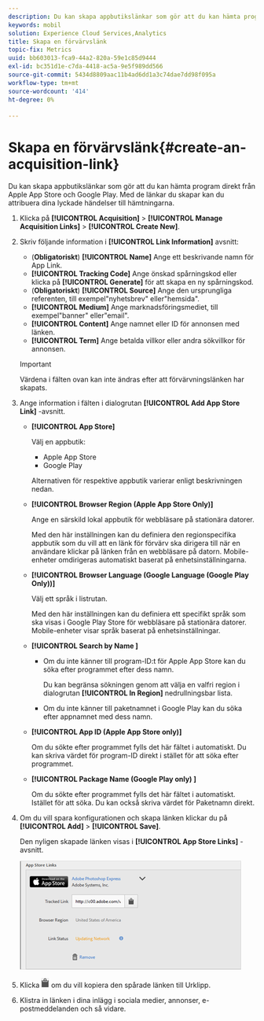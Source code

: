 ```yaml
---
description: Du kan skapa appbutikslänkar som gör att du kan hämta program direkt från Apple App Store och Google Play. Med de länkar du skapar kan du attribuera dina lyckade händelser till hämtningarna.
keywords: mobil
solution: Experience Cloud Services,Analytics
title: Skapa en förvärvslänk
topic-fix: Metrics
uuid: bb603013-fca9-44a2-820a-59e1c85d9444
exl-id: bc351d1e-c7da-4418-ac5a-9e5f989dd566
source-git-commit: 5434d8809aac11b4ad6dd1a3c74dae7dd98f095a
workflow-type: tm+mt
source-wordcount: '414'
ht-degree: 0%

---
```


# Skapa en förvärvslänk{#create-an-acquisition-link}

Du kan skapa appbutikslänkar som gör att du kan hämta program direkt från Apple App Store och Google Play. Med de länkar du skapar kan du attribuera dina lyckade händelser till hämtningarna.

1. Klicka på **[!UICONTROL Acquisition]** > **[!UICONTROL Manage Acquisition Links]** > **[!UICONTROL Create New]**.
1. Skriv följande information i **[!UICONTROL Link Information]** avsnitt:

   * (**Obligatoriskt**) **[!UICONTROL Name]**
Ange ett beskrivande namn för App Link.
   * **[!UICONTROL Tracking Code]**
Ange önskad spårningskod eller klicka på **[!UICONTROL Generate]** för att skapa en ny spårningskod.
   * (**Obligatoriskt**) **[!UICONTROL Source]**
Ange den ursprungliga referenten, till exempel&quot;nyhetsbrev&quot; eller&quot;hemsida&quot;.
   * **[!UICONTROL Medium]**
Ange marknadsföringsmediet, till exempel&quot;banner&quot; eller&quot;email&quot;.
   * **[!UICONTROL Content]**
Ange namnet eller ID för annonsen med länken.
   * **[!UICONTROL Term]**
Ange betalda villkor eller andra sökvillkor för annonsen.
   >[!IMPORTANT]
   >
   >Värdena i fälten ovan kan inte ändras efter att förvärvningslänken har skapats.

1. Ange information i fälten i dialogrutan **[!UICONTROL Add App Store Link]** -avsnitt.

   * **[!UICONTROL App Store]**

      Välj en appbutik:
      * Apple App Store
      * Google Play

      Alternativen för respektive appbutik varierar enligt beskrivningen nedan.

   * **[!UICONTROL Browser Region (Apple App Store Only)]**

      Ange en särskild lokal appbutik för webbläsare på stationära datorer.

      Med den här inställningen kan du definiera den regionspecifika appbutik som du vill att en länk för förvärv ska dirigera till när en användare klickar på länken från en webbläsare på datorn. Mobile-enheter omdirigeras automatiskt baserat på enhetsinställningarna.

   * **[!UICONTROL Browser Language (Google Language (Google Play Only))]**

      Välj ett språk i listrutan.

      Med den här inställningen kan du definiera ett specifikt språk som ska visas i Google Play Store för webbläsare på stationära datorer. Mobile-enheter visar språk baserat på enhetsinställningar.

   * **[!UICONTROL Search by Name ]**

      * Om du inte känner till program-ID:t för Apple App Store kan du söka efter programmet efter dess namn.

         Du kan begränsa sökningen genom att välja en valfri region i dialogrutan **[!UICONTROL In Region]** nedrullningsbar lista.

      * Om du inte känner till paketnamnet i Google Play kan du söka efter appnamnet med dess namn.
   * **[!UICONTROL App ID (Apple App Store only)]**

      Om du sökte efter programmet fylls det här fältet i automatiskt. Du kan skriva värdet för program-ID direkt i stället för att söka efter programmet.

   * **[!UICONTROL Package Name (Google Play only) ]**

      Om du sökte efter programmet fylls det här fältet i automatiskt. Istället för att söka. Du kan också skriva värdet för Paketnamn direkt.



1. Om du vill spara konfigurationen och skapa länken klickar du på **[!UICONTROL Add]** > **[!UICONTROL Save]**.

   Den nyligen skapade länken visas i **[!UICONTROL App Store Links]** -avsnitt.

   ![butikslänk](assets/apps_store_links.png)

1. Klicka ![urklippsikon](assets/icon_clipboard.png) om du vill kopiera den spårade länken till Urklipp.

1. Klistra in länken i dina inlägg i sociala medier, annonser, e-postmeddelanden och så vidare.
